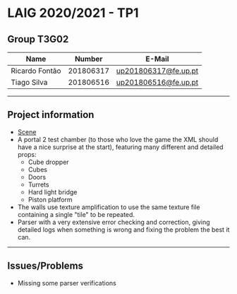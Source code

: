 # LAIG 2020/2021 - TP1

## Group T3G02
| Name             | Number    | E-Mail               |
| ---------------- | --------- | -------------------- |
| Ricardo Fontão   | 201806317 | up201806317@fe.up.pt |
| Tiago Silva      | 201806516 | up201806516@fe.up.pt |

----
## Project information

- [Scene](./scenes/LAIG_TP1_XML_T3_G02_v01.xml)
- A portal 2 test chamber (to those who love the game the XML should have a nice surprise at the start), featuring many different and detailed props:
  - Cube dropper
  - Cubes
  - Doors
  - Turrets
  - Hard light bridge
  - Piston platform
- The walls use texture amplification to use the same texture file containing a single "tile" to be repeated.
- Parser with a very extensive error checking and correction, giving detailed logs when something is wrong and fixing the problem the best it can.

----
## Issues/Problems

- Missing some parser verifications